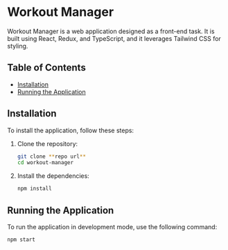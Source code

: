 # Workout Manager

Workout Manager is a web application designed as a front-end task. It is built using React, Redux, and TypeScript, and it leverages Tailwind CSS for styling.

## Table of Contents

- [Installation](#installation)
- [Running the Application](#running-the-application)

## Installation

To install the application, follow these steps:

1. Clone the repository:

   ```sh
   git clone **repo url**
   cd workout-manager
   ```

2. Install the dependencies:
   ```sh
   npm install
   ```

## Running the Application

To run the application in development mode, use the following command:

```sh
npm start
```

